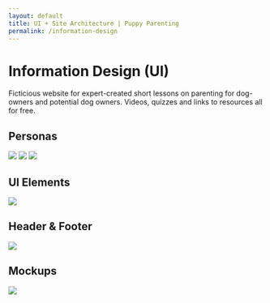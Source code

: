 ```yaml
---
layout: default
title: UI + Site Architecture | Puppy Parenting
permalink: /information-design
---
```



# [](#header-1)Information Design (UI)


Ficticious website for expert-created short lessons on parenting for dog-owners and potential dog owners. Videos, quizzes and links to resources all for free.

## [](#header-2)Personas

![](https://angela-smithers.github.io/il-mio-portfolio/assets/files/persona1-01.png) ![](https://angela-smithers.github.io/il-mio-portfolio/assets/files/persona2-02.png) ![](https://angela-smithers.github.io/il-mio-portfolio/assets/files/persona3-03.png)

  
## [](#header-2)UI Elements

![](https://angela-smithers.github.io/il-mio-portfolio/assets/files/style-guide-01.png)


## [](#header-2)Header & Footer

![](https://angela-smithers.github.io/il-mio-portfolio/assets/files/#)

## [](#header-2)Mockups

![](https://angela-smithers.github.io/il-mio-portfolio/assets/files/web-mockup-slide.png)
